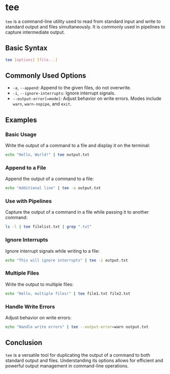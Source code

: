 # tee

`tee` is a command-line utility used to read from standard input and write to standard output and files simultaneously. It is commonly used in pipelines to capture intermediate output.

## Basic Syntax

```sh
tee [options] [file...]
```

## Commonly Used Options

- `-a`, `--append`: Append to the given files, do not overwrite.
- `-i`, `--ignore-interrupts`: Ignore interrupt signals.
- `--output-error[=mode]`: Adjust behavior on write errors. Modes include `warn`, `warn-nopipe`, and `exit`.

## Examples

### Basic Usage

Write the output of a command to a file and display it on the terminal:

```sh
echo "Hello, World!" | tee output.txt
```

### Append to a File

Append the output of a command to a file:

```sh
echo "Additional line" | tee -a output.txt
```

### Use with Pipelines

Capture the output of a command in a file while passing it to another command:

```sh
ls -l | tee filelist.txt | grep ".txt"
```

### Ignore Interrupts

Ignore interrupt signals while writing to a file:

```sh
echo "This will ignore interrupts" | tee -i output.txt
```

### Multiple Files

Write the output to multiple files:

```sh
echo "Hello, multiple files!" | tee file1.txt file2.txt
```

### Handle Write Errors

Adjust behavior on write errors:

```sh
echo "Handle write errors" | tee --output-error=warn output.txt
```

## Conclusion

`tee` is a versatile tool for duplicating the output of a command to both standard output and files. Understanding its options allows for efficient and powerful output management in command-line operations.